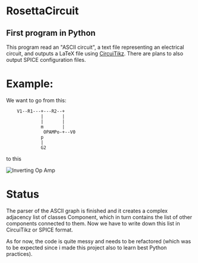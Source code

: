 # RosettaCircuit
## First program in Python
This program read an "ASCII circuit", a text file representing an electrical circuit, and outputs a LaTeX file
using [CircuiTikz](https://github.com/mredaelli/circuitikz). There are plans to also output SPICE configuration files.

# Example:
We want to go from this:
```
    V1--R1---+---R2--+
             |       |
             |       |    
             m       |    
              OPAMPo-+--V0
             p
             |
             G2
```

to this

![Inverting Op Amp](https://github.com/f-forcher/RosettaCircuit/blob/master/OpAmpImage.png)

# Status
The parser of the ASCII graph is finished and it creates a complex adjacency list of classes Component, which in turn contains
the list of other components connected to them. Now we have to write down this list in CircuiTikz or SPICE format.

As for now, the code is quite messy and needs to be refactored (which was to be expected since i made this project also to learn best Python practices).
